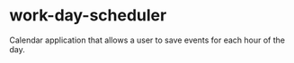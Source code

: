 # work-day-scheduler
Calendar application that allows a user to save events for each hour of the day.
